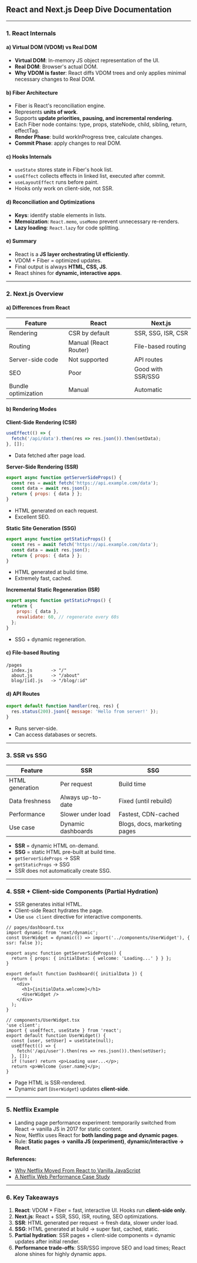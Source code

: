 ## React and Next.js Deep Dive Documentation

---

### 1. **React Internals**

#### a) Virtual DOM (VDOM) vs Real DOM

* **Virtual DOM**: In-memory JS object representation of the UI.
* **Real DOM**: Browser's actual DOM.
* **Why VDOM is faster**: React diffs VDOM trees and only applies minimal necessary changes to Real DOM.

#### b) Fiber Architecture

* Fiber is React's reconciliation engine.
* Represents **units of work**.
* Supports **update priorities, pausing, and incremental rendering**.
* Each Fiber node contains: type, props, stateNode, child, sibling, return, effectTag.
* **Render Phase**: build workInProgress tree, calculate changes.
* **Commit Phase**: apply changes to real DOM.

#### c) Hooks Internals

* `useState` stores state in Fiber's hook list.
* `useEffect` collects effects in linked list, executed after commit.
* `useLayoutEffect` runs before paint.
* Hooks only work on client-side, not SSR.

#### d) Reconciliation and Optimizations

* **Keys**: identify stable elements in lists.
* **Memoization**: `React.memo`, `useMemo` prevent unnecessary re-renders.
* **Lazy loading**: `React.lazy` for code splitting.

#### e) Summary

* React is a **JS layer orchestrating UI efficiently**.
* VDOM + Fiber = optimized updates.
* Final output is always **HTML, CSS, JS**.
* React shines for **dynamic, interactive apps**.

---

### 2. **Next.js Overview**

#### a) Differences from React

| Feature             | React                 | Next.js            |
| ------------------- | --------------------- | ------------------ |
| Rendering           | CSR by default        | SSR, SSG, ISR, CSR |
| Routing             | Manual (React Router) | File-based routing |
| Server-side code    | Not supported         | API routes         |
| SEO                 | Poor                  | Good with SSR/SSG  |
| Bundle optimization | Manual                | Automatic          |

#### b) Rendering Modes

**Client-Side Rendering (CSR)**

```jsx
useEffect(() => {
  fetch('/api/data').then(res => res.json()).then(setData);
}, []);
```

* Data fetched after page load.

**Server-Side Rendering (SSR)**

```jsx
export async function getServerSideProps() {
  const res = await fetch('https://api.example.com/data');
  const data = await res.json();
  return { props: { data } };
}
```

* HTML generated on each request.
* Excellent SEO.

**Static Site Generation (SSG)**

```jsx
export async function getStaticProps() {
  const res = await fetch('https://api.example.com/data');
  const data = await res.json();
  return { props: { data } };
}
```

* HTML generated at build time.
* Extremely fast, cached.

**Incremental Static Regeneration (ISR)**

```jsx
export async function getStaticProps() {
  return {
    props: { data },
    revalidate: 60, // regenerate every 60s
  };
}
```

* SSG + dynamic regeneration.

#### c) File-based Routing

```
/pages
  index.js       -> "/"
  about.js       -> "/about"
  blog/[id].js   -> "/blog/:id"
```

#### d) API Routes

```js
export default function handler(req, res) {
  res.status(200).json({ message: 'Hello from server!' });
}
```

* Runs server-side.
* Can access databases or secrets.

---

### 3. **SSR vs SSG**

| Feature         | SSR                | SSG                          |
| --------------- | ------------------ | ---------------------------- |
| HTML generation | Per request        | Build time                   |
| Data freshness  | Always up-to-date  | Fixed (until rebuild)        |
| Performance     | Slower under load  | Fastest, CDN-cached          |
| Use case        | Dynamic dashboards | Blogs, docs, marketing pages |

* **SSR** = dynamic HTML on-demand.
* **SSG** = static HTML pre-built at build time.
* `getServerSideProps` → SSR
* `getStaticProps` → SSG
* SSR does not automatically create SSG.

---

### 4. **SSR + Client-side Components (Partial Hydration)**

* SSR generates initial HTML.
* Client-side React hydrates the page.
* Use `use client` directive for interactive components.

```tsx
// pages/dashboard.tsx
import dynamic from 'next/dynamic';
const UserWidget = dynamic(() => import('../components/UserWidget'), { ssr: false });

export async function getServerSideProps() {
  return { props: { initialData: { welcome: 'Loading...' } } };
}

export default function Dashboard({ initialData }) {
  return (
    <div>
      <h1>{initialData.welcome}</h1>
      <UserWidget />
    </div>
  );
}

// components/UserWidget.tsx
'use client';
import { useEffect, useState } from 'react';
export default function UserWidget() {
  const [user, setUser] = useState(null);
  useEffect(() => {
    fetch('/api/user').then(res => res.json()).then(setUser);
  }, []);
  if (!user) return <p>Loading user...</p>;
  return <p>Welcome {user.name}</p>;
}
```

* Page HTML is SSR-rendered.
* Dynamic part (`UserWidget`) updates **client-side**.

---

### 5. **Netflix Example**

* Landing page performance experiment: temporarily switched from React → vanilla JS in 2017 for static content.
* Now, Netflix uses React for **both landing page and dynamic pages**.
* Rule: **Static pages → vanilla JS (experiment)**, **dynamic/interactive → React**.

**References:**

* [Why Netflix Moved From React to Vanilla JavaScript](https://medium.com/@kruthish18/why-netflix-moved-from-react-to-vanilla-javascript-and-what-it-means-for-developers-2b8eb087d44f)
* [A Netflix Web Performance Case Study](https://medium.com/dev-channel/a-netflix-web-performance-case-study-c0bcde26a9d9)

---

### 6. **Key Takeaways**

1. **React**: VDOM + Fiber = fast, interactive UI. Hooks run **client-side only**.
2. **Next.js**: React + SSR, SSG, ISR, routing, SEO optimizations.
3. **SSR**: HTML generated per request → fresh data, slower under load.
4. **SSG**: HTML generated at build → super fast, cached, static.
5. **Partial hydration**: SSR pages + client-side components = dynamic updates after initial render.
6. **Performance trade-offs**: SSR/SSG improve SEO and load times; React alone shines for highly dynamic apps.
